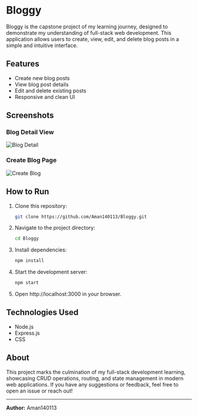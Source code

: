 # Bloggy

Bloggy is the capstone project of my learning journey, designed to demonstrate my understanding of full-stack web development. This application allows users to create, view, edit, and delete blog posts in a simple and intuitive interface.

## Features

- Create new blog posts
- View blog post details
- Edit and delete existing posts
- Responsive and clean UI

## Screenshots

### Blog Detail View
![Blog Detail](./img/Create-Img.png)

### Create Blog Page
![Create Blog](./img/Edit-Img.png)

## How to Run

1. Clone this repository:
   ```bash
   git clone https://github.com/Aman140113/Bloggy.git
   ```
2. Navigate to the project directory:
   ```bash
   cd Bloggy
   ```
3. Install dependencies:
   ```bash
   npm install
   ```
4. Start the development server:
   ```bash
   npm start
   ```
5. Open http://localhost:3000 in your browser.

## Technologies Used

- Node.js
- Express.js
- CSS 

## About

This project marks the culmination of my full-stack development learning, showcasing CRUD operations, routing, and state management in modern web applications. If you have any suggestions or feedback, feel free to open an issue or reach out!

---

**Author:** Aman140113
